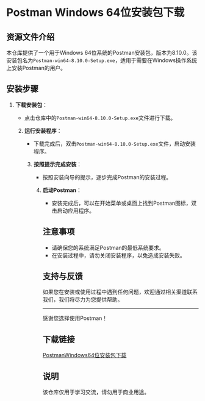 # Postman Windows 64位安装包下载

## 资源文件介绍

本仓库提供了一个用于Windows 64位系统的Postman安装包，版本为8.10.0。该安装包名为`Postman-win64-8.10.0-Setup.exe`，适用于需要在Windows操作系统上安装Postman的用户。

## 安装步骤

1. **下载安装包**：
   - 点击仓库中的`Postman-win64-8.10.0-Setup.exe`文件进行下载。

   2. **运行安装程序**：
      - 下载完成后，双击`Postman-win64-8.10.0-Setup.exe`文件，启动安装程序。

      3. **按照提示完成安装**：
         - 按照安装向导的提示，逐步完成Postman的安装过程。

         4. **启动Postman**：
            - 安装完成后，可以在开始菜单或桌面上找到Postman图标，双击启动应用程序。

            ## 注意事项

            - 请确保您的系统满足Postman的最低系统要求。
            - 在安装过程中，请勿关闭安装程序，以免造成安装失败。

            ## 支持与反馈

            如果您在安装或使用过程中遇到任何问题，欢迎通过相关渠道联系我们，我们将尽力为您提供帮助。

            ---

            感谢您选择使用Postman！

            ## 下载链接
            [PostmanWindows64位安装包下载](https://pan.quark.cn/s/9f05db970170)

            ## 说明

            该仓库仅用于学习交流，请勿用于商业用途。
